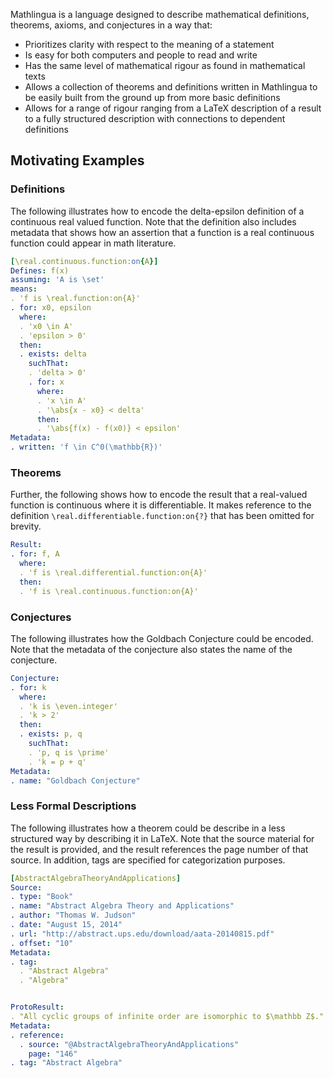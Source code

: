 Mathlingua is a language designed to describe mathematical definitions, theorems, axioms, and conjectures in a way that:

* Prioritizes clarity with respect to the meaning of a statement
* Is easy for both computers and people to read and write
* Has the same level of mathematical rigour as found in mathematical texts
* Allows a collection of theorems and definitions written in Mathlingua to be easily built from the ground up from more basic definitions
* Allows for a range of rigour ranging from a LaTeX description of a result to a fully structured description with connections to dependent definitions

## Motivating Examples

### Definitions

The following illustrates how to encode the delta-epsilon definition of a continuous real valued function.  Note that the definition also includes metadata that shows how an assertion that a function is a real continuous function could appear in math literature. 

```yaml
[\real.continuous.function:on{A}]
Defines: f(x)
assuming: 'A is \set'
means:
. 'f is \real.function:on{A}'
. for: x0, epsilon
  where:
  . 'x0 \in A'
  . 'epsilon > 0'
  then:
  . exists: delta
    suchThat:
    . 'delta > 0'
    . for: x
      where:
      . 'x \in A'
      . '\abs{x - x0} < delta'
      then:
      . '\abs{f(x) - f(x0)} < epsilon'
Metadata:
. written: 'f \in C^0(\mathbb{R})'
```

### Theorems

Further, the following shows how to encode the result that a real-valued function is continuous where it is differentiable.  It makes reference to the definition `\real.differentiable.function:on{?}` that has been omitted for brevity.

```yaml
Result:
. for: f, A
  where:
  . 'f is \real.differential.function:on{A}'
  then:
  . 'f is \real.continuous.function:on{A}'
```

### Conjectures

The following illustrates how the Goldbach Conjecture could be encoded.  Note that the metadata of the conjecture also states the name of the conjecture.

```yaml
Conjecture:
. for: k
  where:
  . 'k is \even.integer'
  . 'k > 2'
  then:
  . exists: p, q
    suchThat:
    . 'p, q is \prime'
    . 'k = p + q'
Metadata:
. name: "Goldbach Conjecture"
```

### Less Formal Descriptions

The following illustrates how a theorem could be describe in a less structured way by describing it in LaTeX.  Note that the source material for the result is provided, and the result references the page number of that source.  In addition, tags are specified for categorization purposes.

```yaml
[AbstractAlgebraTheoryAndApplications]
Source:
. type: "Book"
. name: "Abstract Algebra Theory and Applications"
. author: "Thomas W. Judson"
. date: "August 15, 2014"
. url: "http://abstract.ups.edu/download/aata-20140815.pdf"
. offset: "10"
Metadata:
. tag:
  . "Abstract Algebra"
  . "Algebra"


ProtoResult:
. "All cyclic groups of infinite order are isomorphic to $\mathbb Z$."
Metadata:
. reference:
  . source: "@AbstractAlgebraTheoryAndApplications"
    page: "146"
. tag: "Abstract Algebra"
```

